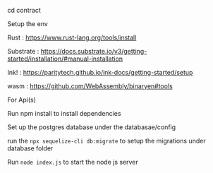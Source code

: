 cd contract

Setup the env

Rust : https://www.rust-lang.org/tools/install

Substrate : https://docs.substrate.io/v3/getting-started/installation/#manual-installation

Ink! : https://paritytech.github.io/ink-docs/getting-started/setup

wasm : https://github.com/WebAssembly/binaryen#tools

For Api(s)

Run  npm install to  install dependencies

Set up the postgres  database under the databasae/config

run the `npx sequelize-cli db:migrate` to setup the migrations under database folder

Run `node index.js` to start the node js server
